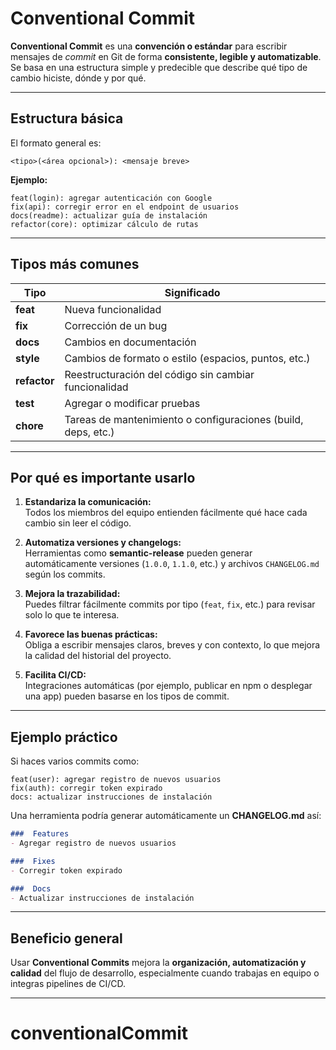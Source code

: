 #  Conventional Commit

**Conventional Commit** es una **convención o estándar** para escribir mensajes de *commit* en Git de forma **consistente, legible y automatizable**.  
Se basa en una estructura simple y predecible que describe qué tipo de cambio hiciste, dónde y por qué.

---

##  Estructura básica

El formato general es:

```
<tipo>(<área opcional>): <mensaje breve>
```

**Ejemplo:**
```
feat(login): agregar autenticación con Google
fix(api): corregir error en el endpoint de usuarios
docs(readme): actualizar guía de instalación
refactor(core): optimizar cálculo de rutas
```

---

##  Tipos más comunes

| Tipo | Significado |
|------|--------------|
| **feat** | Nueva funcionalidad |
| **fix** | Corrección de un bug |
| **docs** | Cambios en documentación |
| **style** | Cambios de formato o estilo (espacios, puntos, etc.) |
| **refactor** | Reestructuración del código sin cambiar funcionalidad |
| **test** | Agregar o modificar pruebas |
| **chore** | Tareas de mantenimiento o configuraciones (build, deps, etc.) |

---

##  Por qué es importante usarlo

1. **Estandariza la comunicación:**  
   Todos los miembros del equipo entienden fácilmente qué hace cada cambio sin leer el código.

2. **Automatiza versiones y changelogs:**  
   Herramientas como **semantic-release** pueden generar automáticamente versiones (`1.0.0`, `1.1.0`, etc.) y archivos `CHANGELOG.md` según los commits.

3. **Mejora la trazabilidad:**  
   Puedes filtrar fácilmente commits por tipo (`feat`, `fix`, etc.) para revisar solo lo que te interesa.

4. **Favorece las buenas prácticas:**  
   Obliga a escribir mensajes claros, breves y con contexto, lo que mejora la calidad del historial del proyecto.

5. **Facilita CI/CD:**  
   Integraciones automáticas (por ejemplo, publicar en npm o desplegar una app) pueden basarse en los tipos de commit.

---

##  Ejemplo práctico

Si haces varios commits como:

```
feat(user): agregar registro de nuevos usuarios
fix(auth): corregir token expirado
docs: actualizar instrucciones de instalación
```

Una herramienta podría generar automáticamente un **CHANGELOG.md** así:

```markdown
###  Features
- Agregar registro de nuevos usuarios

###  Fixes
- Corregir token expirado

###  Docs
- Actualizar instrucciones de instalación
```

---

##  Beneficio general

Usar **Conventional Commits** mejora la **organización, automatización y calidad** del flujo de desarrollo, especialmente cuando trabajas en equipo o integras pipelines de CI/CD.

---
# conventionalCommit
